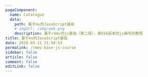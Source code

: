 ```yaml
---
pageComponent: 
  name: Catalogue
  data: 
    path: 基于mv的JavaScript基础
    # imgUrl: /img/web.png
    description: 基于rmmv的js基础（第二版），用ES6版本的js编写的教程
title: 基于mv的JavaScript基础
date: 2020-03-11 21:50:53
permalink: /rmmv-base-js-course
sidebar: false
article: false
comment: false
editLink: false
---
```


